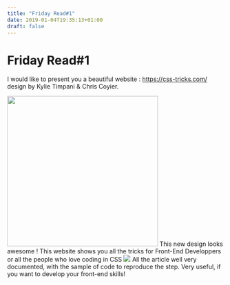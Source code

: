 ```yaml
---
title: "Friday Read#1"
date: 2019-01-04T19:35:13+01:00
draft: false
---
```


<h1 class="title">Friday Read#1 </h1>

I would like to present you a beautiful website : <a href="https://css-tricks.com/">https://css-tricks.com/ </a> design by
Kylie Timpani & Chris Coyier.

<img src="/img/posts/post3/csstricks.PNG" height="350px" />
This new design looks awesome ! This website shows you all the tricks for Front-End Developpers or all the people who love coding in CSS 

<img src="/img/posts/post3/articlecsstricks.PNG"  />
All the article well very documented, with the sample of code to reproduce the step. Very useful, if you want to develop your front-end skills!

